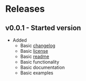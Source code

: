# Releases

## v0.0.1 - Started version
- Added
   -  Basic [changelog](CHANGELOG.md)
   -  Basic [license](license)
   -  Basic [readme](README.md)
   -  Basic functionality
   -  Basic documentation
   -  Basic examples
